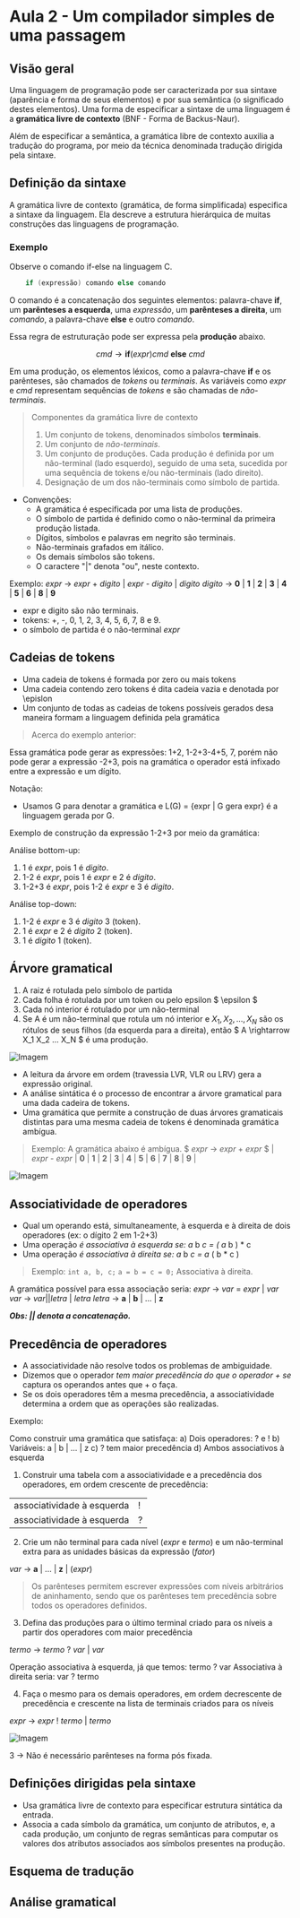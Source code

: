 # Aula 2 - Um compilador simples de uma passagem

## Visão geral

Uma linguagem de programação pode ser caracterizada por sua sintaxe (aparência e forma de seus elementos) e por sua semântica (o significado destes elementos). Uma forma de especificar a sintaxe de uma linguagem é a **gramática livre de contexto** (BNF - Forma de Backus-Naur).

Além de especificar a semântica, a gramática libre de contexto auxilia a tradução do programa, por meio da técnica denominada tradução dirigida pela sintaxe.

## Definição da sintaxe

A gramática livre de contexto (gramática, de forma simplificada) especifica a sintaxe da linguagem. Ela descreve a estrutura hierárquica de muitas construções das linguagens de programação.

### Exemplo

Observe o comando if-else na linguagem C.

```C
    if (expressão) comando else comando
```

O comando é a concatenação dos seguintes elementos: palavra-chave **if**, um **parênteses a esquerda**, uma *expressão*, um **parênteses a direita**, um *comando*, a palavra-chave **else** e outro *comando*.

Essa regra de estruturação pode ser expressa pela **produção** abaixo.

$$ cmd \rightarrow \textbf{if} \left ( \mathit{expr} \right ) \mathit{cmd}\ \textbf{else}\ \mathit{cmd}$$

Em uma produção, os elementos léxicos, como a palavra-chave **if** e os parênteses, são chamados de *tokens* ou *terminais*. As variáveis como *expr* e *cmd* representam sequências de *tokens* e são chamadas de *não-terminais*. 

> Componentes da gramática livre de contexto
>
> 1. Um conjunto de tokens, denominados símbolos **terminais**.
> 2. Um conjunto de *não-terminais*.
> 3. Um conjunto de produções. Cada produção é definida por um não-terminal (lado esquerdo), seguido de uma seta, sucedida por uma sequência de tokens e/ou não-terminais (lado direito).
> 4. Designação de um dos não-terminais como símbolo de partida.

- Convenções:
  - A gramática é especificada por uma lista de produções.
  - O símbolo de partida é definido como o não-terminal da primeira produção listada.
  - Dígitos, símbolos e palavras em negrito são terminais.
  - Não-terminais grafados em itálico.
  - Os demais símbolos são tokens.
  - O caractere "|" denota "ou", neste contexto.
<!-- @TODO: -->

Exemplo:
_expr_ -> _expr_ + _digito_ | _expr_ - _digito_ | _digito_
_digito_ -> **0** | **1** | **2** | **3** | **4** | **5** | **6** | **8** | **9**

- expr e digito são não terminais.
- tokens: +, -, 0, 1, 2, 3, 4, 5, 6, 7, 8 e 9.
- o símbolo de partida é o não-terminal _expr_

## Cadeias de tokens

- Uma cadeia de tokens é formada por zero ou mais tokens
- Uma cadeia contendo zero tokens é dita cadeia vazia e denotada por \epislon <!-- @TODO: -->
- Um conjunto de todas as cadeias de tokens possíveis gerados desa maneira formam a linguagem definida pela gramática

> Acerca do exemplo anterior:

Essa gramática pode gerar as expressões: 1+2, 1-2+3-4+5, 7, porém não pode gerar a expressão -2+3, pois na gramática o operador está infixado entre a expressão e um dígito.

Notação:

- Usamos G para denotar a gramática e L(G) = {expr | G gera expr} é a linguagem gerada por G.

Exemplo de construção da expressão 1-2+3 por meio da gramática:

Análise bottom-up:

1. 1 é _expr_, pois 1 é _digito_.
2. 1-2 é _expr_, pois 1 é _expr_ e 2 é _digito_.
3. 1-2+3 é _expr_, pois 1-2 é _expr_ e 3 é _digito_.

Análise top-down:

1. 1-2 é _expr_ e 3 é _digito_ 3 (token).
2. 1 é _expr_ e 2 é _digito_ 2 (token).
3. 1 é _digito_ 1 (token).

## Árvore gramatical

1. A raiz é rotulada pelo símbolo de partida
2. Cada folha é rotulada por um token ou pelo epsilon $ \epsilon $
3. Cada nó interior é rotulado por um não-terminal
4. Se A é um não-terminal que rotula um nó interior e $X_1, X_2, ..., X_N$ são os rótulos de seus filhos (da esquerda para a direita), então
$ A \rightarrow X_1 X_2 ... X_N $ é uma produção.

![Imagem](imgs/2022-06-29-14-40-35.png)

- A leitura da árvore em ordem (travessia LVR, VLR ou LRV) gera a expressão original.
- A análise sintática é o processo de encontrar a árvore gramatical para uma dada cadeira de tokens.
- Uma gramática que permite a construção de duas árvores gramaticais distintas para uma mesma cadeia de tokens é denominada gramática ambígua.

> Exemplo: A gramática abaixo é ambígua.
> $ _expr_ -> _expr_ + _expr_ $ | _expr_ - _expr_ | **0** | **1** | **2** | **3** | **4** | **5** | **6** | **7** | **8** | **9** |

![Imagem](imgs/2022-06-29-14-49-55.png)

## Associatividade de operadores

- Qual um operando está, simultaneamente, à esquerda e à direita de dois operadores (ex: o dígito 2 em 1-2+3)
- Uma operação _é associativa à esquerda se: a_ b _c = ( a_ b ) * c
- Uma operação _é associativa à direita se: a_ b _c = a_ ( b * c )

> Exemplo:
> `int a, b, c;`
> `a = b = c = 0;`
> Associativa à direita.  

A gramática possível para essa associação seria:
_expr_ -> _var_ = _expr_ | _var_
_var_ -> _var_||_letra_ | _letra_
_letra_ -> **a** | **b** | ... | **z**

**_Obs: || denota a concatenação._**

## Precedência de operadores

- A associatividade não resolve todos os problemas de ambiguidade.
- Dizemos que o operador _tem maior precedência do que o operador + se_ captura os operandos antes que + o faça.
- Se os dois operadores têm a mesma precedência, a associatividade determina a ordem que as operações são realizadas.

Exemplo:

Como construir uma gramática que satisfaça:
a) Dois operadores: ? e !
b) Variáveis: a | b | ... | z
c) ? tem maior precedência
d) Ambos associativos à esquerda

1. Construir uma tabela com a associatividade e a precedência dos operadores, em ordem crescente de precedência:

|||
| --- | --- |
| associatividade à esquerda | ! | -> _expr_
| associatividade à esquerda | ? | -> _termo_

2. Crie um não terminal para cada nível (_expr_ e _termo_) e um não-terminal extra para as unidades básicas da expressão (_fator_)

_var_ -> **a** | ... | **z** | (_expr_)

> Os parênteses permitem escrever expressões com níveis arbitrários de aninhamento, sendo que os parênteses tem precedência sobre todos os operadores definidos.

3. Defina das produções para o último terminal criado para os níveis a partir dos operadores com maior precedência

_termo_ -> _termo_ ? _var_ | _var_

Operação associativa à esquerda, já que temos: termo ? var
Associativa à direita seria: var ? termo

4. Faça o mesmo para os demais operadores, em ordem decrescente de precedência e crescente na lista de terminais criados para os níveis

_expr_ -> _expr_ ! _termo_ | _termo_

![Imagem](imgs/2022-06-29-15-28-30.png)

3 -> Não é necessário parênteses na forma pós fixada.

## Definições dirigidas pela sintaxe

- Usa gramática livre de contexto para especificar estrutura sintática da entrada.
- Associa a cada símbolo da gramática, um conjunto de atributos, e, a cada produção, um conjunto de regras semânticas para computar os valores dos atributos associados aos símbolos presentes na produção.
<!-- @TODO: completar -->

## Esquema de tradução

<!-- @TODO: -->

## Análise gramatical

<!-- @TODO: -->